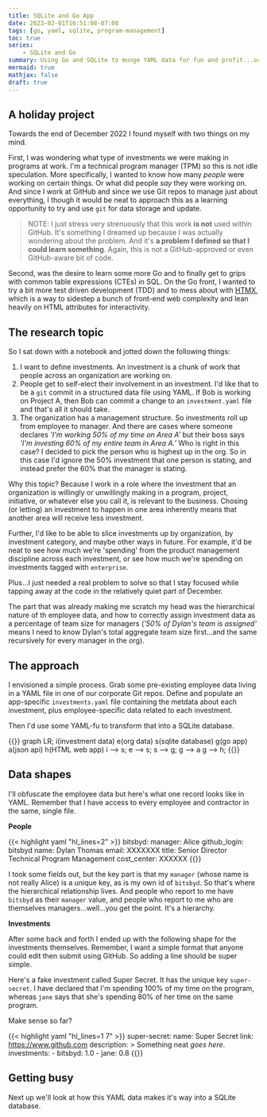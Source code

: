 ```yaml
---
title: SQLite and Go App
date: 2023-02-01T16:51:08-07:00
tags: [go, yaml, sqlite, program-management]
toc: true
series:
    - SQLite and Go
summary: Using Go and SQLite to munge YAML data for fun and profit...or for free.
mermaid: true
mathjax: false
draft: true
---
```


## A holiday project

Towards the end of December 2022 I found myself with two things on my mind.

First, I was wondering what type of investments we were making in programs at work.
I'm a technical program manager (TPM) so this is not idle speculation.
More specifically, I wanted to know how many _people_ were working on certain things.
Or what did people _say_ they were working on.
And since I work at GitHub and since we use Git repos to manage just about everything, I though it would be neat to approach this as a learning opportunity to try and use `git` for data storage and update.

> NOTE: I just stress very strenuously that this work **is not** used within GitHub.
> It's something I dreamed up because I was actually wondering about the problem.
> And it's **a problem I defined so that I could learn something**.
> Again, this is not a GitHub-approved or even GitHub-aware bit of code.

Second, was the desire to learn some more Go and to finally get to grips with common table expressions (CTEs) in SQL.
On the Go front, I wanted to try a bit more test driven development (TDD) and to mess about with [HTMX][htmx], which is a way to sidestep a bunch of front-end web complexity and lean heavily on HTML attributes for interactivity.

## The research topic

So I sat down with a notebook and jotted down the following things:

1. I want to define investments.
   An investment is a chunk of work that people across an organization are working on.
1. People get to self-elect their involvement in an investment.
   I'd like that to be a `git` commit in a structured data file using YAML.
   If Bob is working on Project A, then Bob can commit a change to an `investment.yaml` file and that's all it should take.
1. The organization has a management structure.
   So investments roll up from employee to manager.
   And there are cases where someone declares _'I'm working 50% of my time on Area A'_ but their boss says _'I'm investing 60% of my entire team in Area A.'_ Who is right in this case?
   I decided to pick the person who is highest up in the org.
   So in this case I'd ignore the 50% investment that one person is stating, and instead prefer the 60% that the manager is stating.

Why this topic?
Because I work in a role where the investment that an organization is willingly or unwillingly making in a program, project, initiative, or whatever else you call it, is relevant to the business.
Chosing (or letting) an investment to happen in one area inherently means that another area will receive less investment.

Further, I'd like to be able to slice investments up by organization, by investment category, and maybe other ways in future.
For example, it'd be neat to see how much we're 'spending' from the product management discipline across each investment, or see how much we're spending on investments tagged with `enterprise`.

Plus...I just needed a real problem to solve so that I stay focused while tapping away at the code in the relatively quiet part of
December.

The part that was already making me scratch my head was the hierarchical nature of th employee data, and how to correctly assign investment data as a percentage of team size for managers (_'50% of Dylan's team is assigned'_ means I need to know Dylan's total aggregate team size first...and the same recursively for every manager in the org).

## The approach

I envisioned a simple process.
Grab some pre-existing employee data living in a YAML file in one of our corporate Git repos.
Define and populate an app-specific `investments.yaml` file containing the metdata about each investment, plus employee-specific data related to each investment.

Then I'd use some YAML-fu to transform that into a SQLite database.

{{<mermaid>}}
graph LR;
i(investment data)
e(org data)
s(sqlite database)
g(go app)
a(json api)
h(HTML web app)
i --> s;
e --> s;
s --> g;
g --> a
g --> h;
{{</mermaid>}}

## Data shapes

I'll obfuscate the employee data but here's what one record looks like in YAML.
Remember that I have access to every employee and contractor in the same, single file.

**People**

{{< highlight yaml "hl_lines=2" >}}
bitsbyd:
    manager: Alice
    github_login: bitsbyd
    name: Dylan Thomas
    email: XXXXXXX
    title: Senior Director Technical Program Management
    cost_center: XXXXXX
{{</highlight>}}
    
I took some fields out, but the key part is that my `manager` (whose name is not really Alice) is a unique key, as is my own id of `bitsbyd`.
So that's where the hierarchical relationship lives.
And people who report to me have `bitsbyd` as their `manager` value, and people who report to me who are themselves managers...well...you get the point.
It's a hierarchy.

**Investments**

After some back and forth I ended up with the following shape for the investments themselves.
Remember, I want a simple format that anyone could edit then submit using GitHub.
So adding a line should be super simple.

Here's a fake investment called Super Secret.
It has the unique key `super-secret`.
I have declared that I'm spending 100% of my time on the program, whereas `jane` says that she's spending 80% of her time on the same program.

Make sense so far?

{{< highlight yaml "hl_lines=1 7" >}}
super-secret:
    name: Super Secret
    link: https://www.github.com
    description: >
      Something neat *goes here*.
    investments:
    - bitsbyd: 1.0
    - jane: 0.8
{{</highlight>}}

## Getting busy

Next up we'll look at how this YAML data makes it's way into a SQLite database.

[htmx]: http://htmx.org